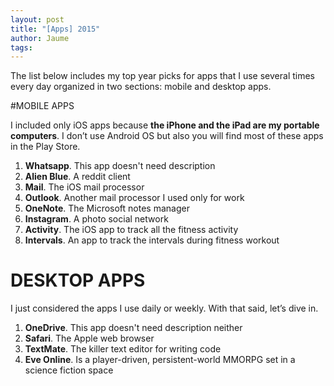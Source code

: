 ```yaml
---
layout: post
title: "[Apps] 2015"
author: Jaume
tags:
---
```


The list below includes my top year picks for apps that I use several times every day organized in two sections: mobile and desktop apps.

#MOBILE APPS

I included only iOS apps because **the iPhone and the iPad are my portable computers**. I don’t use Android OS but also you will find most of these apps in the Play Store.

1. **Whatsapp**. This app doesn't need description
2. **Alien Blue**. A reddit client
3. **Mail**. The iOS mail processor
4. **Outlook**. Another mail processor I used only for work
5. **OneNote**. The Microsoft notes manager
6. **Instagram**. A photo social network
7. **Activity**. The iOS app to track all the fitness activity
7. **Intervals**. An app to track the intervals during fitness workout

# DESKTOP APPS

I just considered the apps I use daily or weekly. With that said, let’s dive in.

1. **OneDrive**. This app doesn't need description neither
2. **Safari**. The Apple web browser
3. **TextMate**. The killer text editor for writing code
4. **Eve Online**. Is a player-driven, persistent-world MMORPG set in a science fiction space